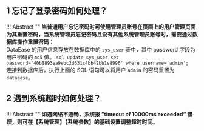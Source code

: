 ## 1 忘记了登录密码如何处理？

!!! Abstract ""
    **当普通用户忘记密码时可使用管理员账号在页面上的用户管理页面为其重置密码，当系统管理员忘记密码且没有其他系统管理员账号时，需要通过数据库操作重置密码：**  
    DataEase 的用户信息存放在数据库中的 `sys_user` 表中，其中 password 字段为用户密码的 `md5` 值。
    ```sql
    update sys_user set password='40b8893ea9ebc2d631c4bb42bb1e8996' where username='admin';
    ```
    连接到数据库后，执行上面的 SQL 语句可以将用户 `admin` 的密码重置为 `dataease`。

## 2 遇到系统超时如何处理？

!!! Abstract ""
    **如遇网络不通畅，系统报 ”timeout of 10000ms exceeded“ 错误，则可在【系统管理】【系统参数】的基础设置调整超时时间。**